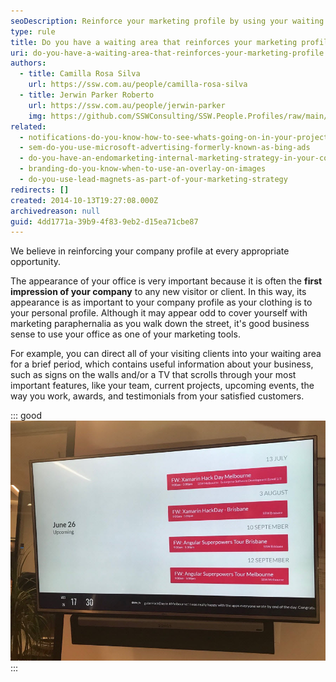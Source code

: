 ```yaml
---
seoDescription: Reinforce your marketing profile by using your waiting area to showcase your company's features and services.
type: rule
title: Do you have a waiting area that reinforces your marketing profile?
uri: do-you-have-a-waiting-area-that-reinforces-your-marketing-profile
authors:
  - title: Camilla Rosa Silva
    url: https://ssw.com.au/people/camilla-rosa-silva
  - title: Jerwin Parker Roberto
    url: https://ssw.com.au/people/jerwin-parker
    img: https://github.com/SSWConsulting/SSW.People.Profiles/raw/main/Jerwin-Parker/Images/Jerwin-Parker-Profile.jpg
related:
  - notifications-do-you-know-how-to-see-whats-going-on-in-your-project
  - sem-do-you-use-microsoft-advertising-formerly-known-as-bing-ads
  - do-you-have-an-endomarketing-internal-marketing-strategy-in-your-company
  - branding-do-you-know-when-to-use-an-overlay-on-images
  - do-you-use-lead-magnets-as-part-of-your-marketing-strategy
redirects: []
created: 2014-10-13T19:27:08.000Z
archivedreason: null
guid: 4dd1771a-39b9-4f83-9eb2-d15ea71cbe87
---
```


We believe in reinforcing your company profile at every appropriate opportunity.

The appearance of your office is very important because it is often the **first impression of your company** to any new visitor or client. In this way, its appearance is as important to your company profile as your clothing is to your personal profile. Although it may appear odd to cover yourself with marketing paraphernalia as you walk down the street, it's good business sense to use your office as one of your marketing tools.

<!--endintro-->

For example, you can direct all of your visiting clients into your waiting area for a brief period, which contains useful information about your business, such as signs on the walls and/or a TV that scrolls through your most important features, like your team, current projects, upcoming events, the way you work, awards, and testimonials from your satisfied customers.

::: good
![Good Example - Figure: Use your waiting area as an extension of your Marketing strategy](syd-office-tv.png)
:::
